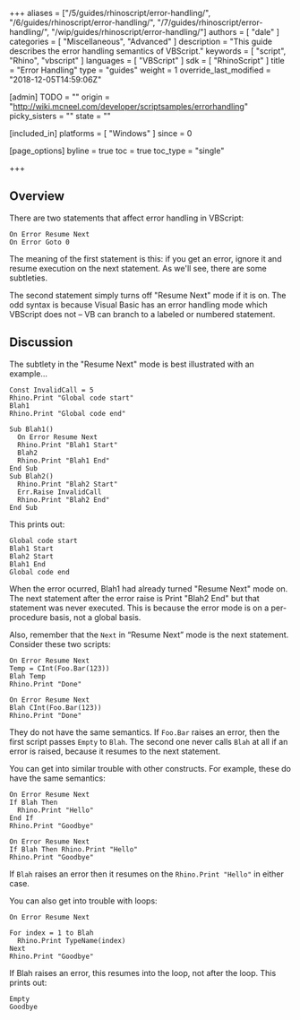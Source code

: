 +++
aliases = ["/5/guides/rhinoscript/error-handling/", "/6/guides/rhinoscript/error-handling/", "/7/guides/rhinoscript/error-handling/", "/wip/guides/rhinoscript/error-handling/"]
authors = [ "dale" ]
categories = [ "Miscellaneous", "Advanced" ]
description = "This guide describes the error handling semantics of VBScript."
keywords = [ "script", "Rhino", "vbscript" ]
languages = [ "VBScript" ]
sdk = [ "RhinoScript" ]
title = "Error Handling"
type = "guides"
weight = 1
override_last_modified = "2018-12-05T14:59:06Z"

[admin]
TODO = ""
origin = "http://wiki.mcneel.com/developer/scriptsamples/errorhandling"
picky_sisters = ""
state = ""

[included_in]
platforms = [ "Windows" ]
since = 0

[page_options]
byline = true
toc = true
toc_type = "single"

+++

 
## Overview

There are two statements that affect error handling in VBScript:

```vbnet
On Error Resume Next
On Error Goto 0
```

The meaning of the first statement is this: if you get an error, ignore it and resume execution on the next statement.  As we'll see, there are some subtleties.

The second statement simply turns off "Resume Next" mode if it is on.  The odd syntax is because Visual Basic has an error handling mode which VBScript does not – VB can branch to a labeled or numbered statement.

## Discussion

The subtlety in the "Resume Next" mode is best illustrated with an example...

```vbnet
Const InvalidCall = 5
Rhino.Print "Global code start"
Blah1
Rhino.Print "Global code end"

Sub Blah1()
  On Error Resume Next
  Rhino.Print "Blah1 Start"
  Blah2
  Rhino.Print "Blah1 End"
End Sub
Sub Blah2()
  Rhino.Print "Blah2 Start"       
  Err.Raise InvalidCall
  Rhino.Print "Blah2 End"
End Sub
```

This prints out:

```vbs
Global code start
Blah1 Start
Blah2 Start
Blah1 End
Global code end
```

When the error ocurred, Blah1 had already turned "Resume Next" mode on.  The next statement after the error raise is Print "Blah2 End" but that statement was never executed. This is because the error mode is on a per-procedure basis, not a global basis.

Also, remember that the `Next` in “Resume Next” mode is the next statement.  Consider these two scripts:

```vbnet
On Error Resume Next
Temp = CInt(Foo.Bar(123))
Blah Temp
Rhino.Print "Done"

On Error Resume Next
Blah CInt(Foo.Bar(123))
Rhino.Print "Done"
```

They do not have the same semantics.  If `Foo.Bar` raises an error, then the first script passes `Empty` to `Blah`.  The second one never calls `Blah` at all if an error is raised, because it resumes to the next statement.

You can get into similar trouble with other constructs.  For example, these do have the same semantics:

```vbnet
On Error Resume Next
If Blah Then
  Rhino.Print "Hello"
End If
Rhino.Print "Goodbye"

On Error Resume Next
If Blah Then Rhino.Print "Hello"
Rhino.Print "Goodbye"
```

If `Blah` raises an error then it resumes on the `Rhino.Print "Hello"` in either case.

You can also get into trouble with loops:

```vbnet
On Error Resume Next

For index = 1 to Blah
  Rhino.Print TypeName(index)
Next
Rhino.Print "Goodbye"
```

If Blah raises an error, this resumes into the loop, not after the loop. This prints out:

```vbs
Empty
Goodbye
```
